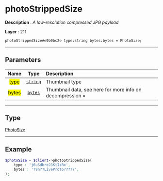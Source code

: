 # photoStrippedSize

**Description** : *A low-resolution compressed JPG payload*

**Layer** : 211

```tl
photoStrippedSize#e0b0bc2e type:string bytes:bytes = PhotoSize;
```

---

## Parameters

| Name | Type | Description |
| :---: | :---: | :--- |
| <mark>type</mark> | [`string`](type/string) | Thumbnail type |
| <mark>bytes</mark> | [`bytes`](type/bytes) | Thumbnail data, see here for more info on decompression » |

---

## Type

[PhotoSize](type/PhotoSize)

---

## Example

```php
$photoSize = $client->photoStrippedSize(
	type : 'j6uSdbreJ3KtIzRx',
	bytes : '?9n??LiveProto?????',
);
```